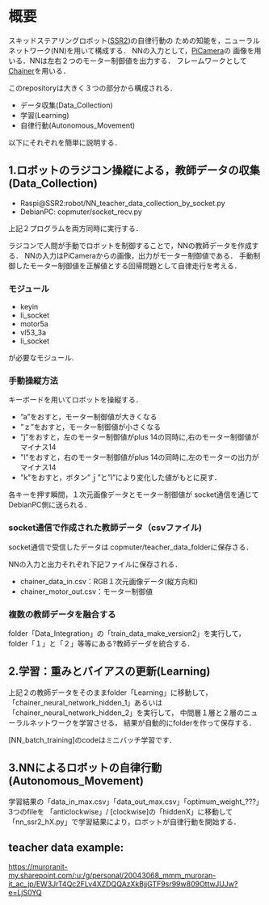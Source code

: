 # 概要
スキッドステアリングロボット([SSR2](https://github.com/HondaLab/SSR2))の自律行動の
ための知能を，ニューラルネットワーク(NN)を用いて構成する．
NNの入力として，[PiCamera](https://github.com/HondaLab/camera-on-raspi/tree/main)の
画像を用いる．NNは左右２つのモーター制御値を出力する．
フレームワークとして[Chainer](https://tutorials.chainer.org/ja/)を用いる．

このrepositoryは大きく３つの部分から構成される．
* データ収集(Data_Collection)
* 学習(Learning)
* 自律行動(Autonomous_Movement)

以下にそれぞれを簡単に説明する．


## 1.ロボットのラジコン操縦による，教師データの収集(Data_Collection)
* Raspi@SSR2:robot/NN_teacher_data_collection_by_socket.py
* DebianPC: copmuter/socket_recv.py

上記２プログラムを両方同時に実行する．

ラジコンで人間が手動でロボットを制御することで，NNの教師データを作成する．
NNの入力はPiCameraからの画像，出力がモーター制御値である．
手動制御したモーター制御値を正解値とする回帰問題として自律走行を考える．


### モジュール
* keyin
* li_socket
* motor5a
* vl53_3a
* li_socket

が必要なモジュール.


### 手動操縦方法
キーボードを用いてロボットを操縦する．

* ”a”をおすと，モーター制御値が大きくなる
* ”ｚ”をおすと，モーター制御値が小さくなる
* ”j”をおすと，左のモーター制御値がplus 14の同時に,右のモーター制御値がマイナス14
* "l"をおすと，右のモーター制御値がplus 14の同時に,左のモーターの出力がマイナス14
* "k"をおすと，ボタン”ｊ”と”l”により変化した値がもとに戻す．

各キーを押す瞬間，１次元画像データとモーター制御値が
socket通信を通じてDebianPC側に送られる．


### socket通信で作成された教師データ（csvファイル)
socket通信で受信したデータは
copmuter/teacher_data_folderに保存さる．

NNの入力と出力それぞれ下記ファイルに保存される．

* chainer_data_in.csv：RGB１次元画像データ(縦方向和)
* chainer_motor_out.csv：モーター制御値

### 複数の教師データを融合する
folder「Data_Integration」の「train_data_make_version2」を実行して，
folder「１」と「２」等等にある?教師デーダを統合する．


## 2.学習：重みとバイアスの更新(Learning)
上記２の教師データをそのままfolder「Learning」に移動して，
「chainer_neural_network_hidden_1」あるいは
「chainer_neural_network_hidden_2」を実行して，
中間層１層と２層のニューラルネットワークを学習させる，
結果が自動的にfolderを作って保存する．

[NN_batch_training]のcodeはミニバッチ学習です．


## 3.NNによるロボットの自律行動(Autonomous_Movement)
学習結果の「data_in_max.csv」「data_out_max.csv」「optimum_weight_???」3つのfileを
「anticlockwise」/ [clockwise]の「hiddenX」に移動して
「nn_ssr2_hX.py」で学習結果により，ロボットが自律行動を開始する．


## teacher data example:

https://muroranit-my.sharepoint.com/:u:/g/personal/20043068_mmm_muroran-it_ac_jp/EW3JrT4Qc2FLv4XZDQQAzXkBjjGTF9sr99w809OttwJUJw?e=LjS0YQ
